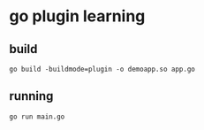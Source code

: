 # go plugin learning



## build

```code
go build -buildmode=plugin -o demoapp.so app.go
```

## running

```code
go run main.go
```